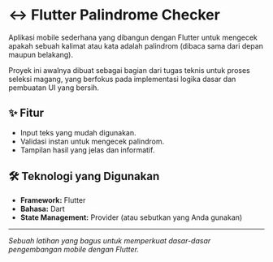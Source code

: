 # ↔️ Flutter Palindrome Checker

Aplikasi mobile sederhana yang dibangun dengan Flutter untuk mengecek apakah sebuah kalimat atau kata adalah palindrom (dibaca sama dari depan maupun belakang).

Proyek ini awalnya dibuat sebagai bagian dari tugas teknis untuk proses seleksi magang, yang berfokus pada implementasi logika dasar dan pembuatan UI yang bersih.

## ✨ Fitur
- Input teks yang mudah digunakan.
- Validasi instan untuk mengecek palindrom.
- Tampilan hasil yang jelas dan informatif.

## 🛠️ Teknologi yang Digunakan
- **Framework:** Flutter
- **Bahasa:** Dart
- **State Management:** Provider (atau sebutkan yang Anda gunakan)

---
*Sebuah latihan yang bagus untuk memperkuat dasar-dasar pengembangan mobile dengan Flutter.*

